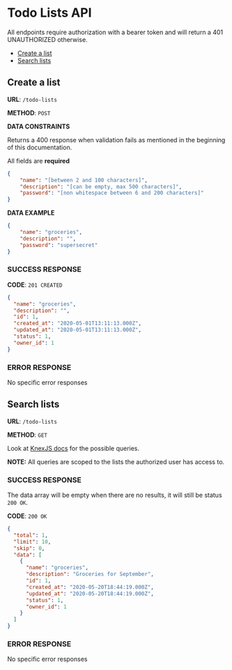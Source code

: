 # Todo Lists API

All endpoints require authorization with a bearer token and will return a 401 UNAUTHORIZED otherwise.

* [Create a list](#create)
* [Search lists](#find)

## <a name="create"></a>Create a list

**URL**: `/todo-lists`

**METHOD**: `POST`

**DATA CONSTRAINTS**

Returns a 400 response when validation fails as mentioned in the beginning of this documentation.

All fields are **required**

```json
{
    "name": "[between 2 and 100 characters]",
    "description": "[can be empty, max 500 characters]",
    "password": "[non whitespace between 6 and 200 characters]"
}
```

**DATA EXAMPLE**

```json
{
	"name": "groceries",
	"description": "",
	"password": "supersecret"
}
```

### SUCCESS RESPONSE

**CODE**: `201 CREATED`

```json
{
  "name": "groceries",
  "description": "",
  "id": 1,
  "created_at": "2020-05-01T13:11:13.000Z",
  "updated_at": "2020-05-01T13:11:13.000Z",
  "status": 1,
  "owner_id": 1
}
```

### ERROR RESPONSE

No specific error responses

## <a name="find"></a>Search lists

**URL**: `/todo-lists`

**METHOD**: `GET`

Look at [KnexJS docs](https://github.com/feathersjs-ecosystem/feathers-knex#querying) for the possible queries.

**NOTE:** All queries are scoped to the lists the authorized user has access to.

### SUCCESS RESPONSE

The data array will be empty when there are no results, it will still be status `200 OK`.

**CODE**: `200 OK`

```json
{
  "total": 1,
  "limit": 10,
  "skip": 0,
  "data": [
    {
      "name": "groceries",
      "description": "Groceries for September",
      "id": 1,
      "created_at": "2020-05-20T18:44:19.000Z",
      "updated_at": "2020-05-20T18:44:19.000Z",
      "status": 1,
      "owner_id": 1
    }
  ]
}
```

### ERROR RESPONSE

No specific error responses

